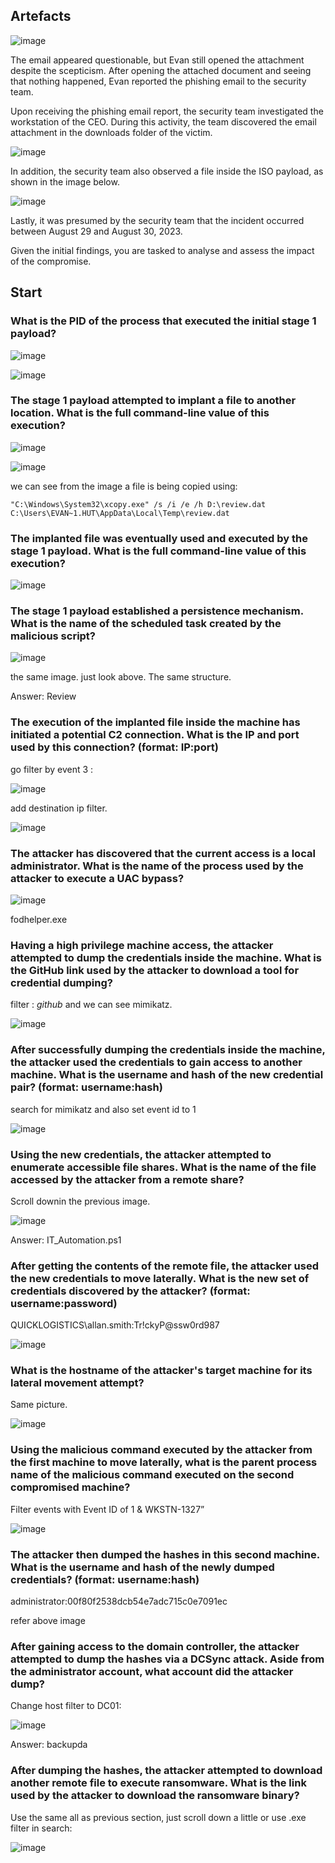 ## Artefacts

![image](https://github.com/user-attachments/assets/115d5828-15ed-4537-a133-ca5bf453db9f)

The email appeared questionable, but Evan still opened the attachment despite the scepticism. After opening the attached document and seeing that nothing happened, Evan reported the phishing email to the security team.

Upon receiving the phishing email report, the security team investigated the workstation of the CEO. During this activity, the team discovered the email attachment in the downloads folder of the victim.

![image](https://github.com/user-attachments/assets/55c194f4-29da-4824-abf5-fcfdd7321017)

In addition, the security team also observed a file inside the ISO payload, as shown in the image below.

![image](https://github.com/user-attachments/assets/ef383625-ab11-482b-9238-31e27d08f1e4)

Lastly, it was presumed by the security team that the incident occurred between August 29 and August 30, 2023.

Given the initial findings, you are tasked to analyse and assess the impact of the compromise.

## Start

### What is the PID of the process that executed the initial stage 1 payload?

![image](https://github.com/user-attachments/assets/6d77e7c4-7010-40f6-a540-3d1427a538d5)

![image](https://github.com/user-attachments/assets/50c899c7-6064-4c11-85fc-215aa6f4e944)


### The stage 1 payload attempted to implant a file to another location. What is the full command-line value of this execution?

![image](https://github.com/user-attachments/assets/22319ac0-4a38-49db-ac23-88325657434b)

![image](https://github.com/user-attachments/assets/22ba49a4-3c7f-4a6d-bdbf-97deb1915d4e)

we can see from the image a file is being copied using:

``"C:\Windows\System32\xcopy.exe" /s /i /e /h D:\review.dat C:\Users\EVAN~1.HUT\AppData\Local\Temp\review.dat``

### The implanted file was eventually used and executed by the stage 1 payload. What is the full command-line value of this execution?

![image](https://github.com/user-attachments/assets/b996c0df-4f68-48dc-85e4-5fc0b3b48aed)

### The stage 1 payload established a persistence mechanism. What is the name of the scheduled task created by the malicious script?

![image](https://github.com/user-attachments/assets/c2363849-8a3d-4cb4-84e9-dc0587ebe1af)

the same image. just look above. The same structure.

Answer: Review

### The execution of the implanted file inside the machine has initiated a potential C2 connection. What is the IP and port used by this connection? (format: IP:port)

go filter by event 3 :

![image](https://github.com/user-attachments/assets/095f1348-918f-4622-96b9-b2ae4173acc4)

add destination ip filter.

![image](https://github.com/user-attachments/assets/6a3593b9-b3f0-498f-a94e-c998052022c4)

### The attacker has discovered that the current access is a local administrator. What is the name of the process used by the attacker to execute a UAC bypass?

![image](https://github.com/user-attachments/assets/dcb86e15-f431-43f0-bdd8-8459d272ba20)

fodhelper.exe

### Having a high privilege machine access, the attacker attempted to dump the credentials inside the machine. What is the GitHub link used by the attacker to download a tool for credential dumping?

filter : *github*
and we can see mimikatz.

![image](https://github.com/user-attachments/assets/17909601-4653-4706-8465-14e9986c9174)

### After successfully dumping the credentials inside the machine, the attacker used the credentials to gain access to another machine. What is the username and hash of the new credential pair? (format: username:hash)

search for mimikatz and also set event id to 1

![image](https://github.com/user-attachments/assets/35643857-60e9-49d8-be21-f917eee06414)

### Using the new credentials, the attacker attempted to enumerate accessible file shares. What is the name of the file accessed by the attacker from a remote share?

Scroll downin the previous image. 

![image](https://github.com/user-attachments/assets/a61b5615-3591-4136-9dac-44a3c6de7bdd)

Answer: IT_Automation.ps1

### After getting the contents of the remote file, the attacker used the new credentials to move laterally. What is the new set of credentials discovered by the attacker? (format: username:password)

QUICKLOGISTICS\allan.smith:Tr!ckyP@ssw0rd987

![image](https://github.com/user-attachments/assets/3e850a9e-5ea3-4b8e-8c7d-0c3f4b2eee94)

### What is the hostname of the attacker's target machine for its lateral movement attempt?

Same picture.

![image](https://github.com/user-attachments/assets/e7360b33-5a26-471d-a296-95db1f18f08f)

### Using the malicious command executed by the attacker from the first machine to move laterally, what is the parent process name of the malicious command executed on the second compromised machine?

Filter events with Event ID of 1 & WKSTN-1327”

![image](https://github.com/user-attachments/assets/06686fce-8a81-4dd4-95af-b889921138a5)

### The attacker then dumped the hashes in this second machine. What is the username and hash of the newly dumped credentials? (format: username:hash)

administrator:00f80f2538dcb54e7adc715c0e7091ec

refer above image

### After gaining access to the domain controller, the attacker attempted to dump the hashes via a DCSync attack. Aside from the administrator account, what account did the attacker dump?

Change host filter to DC01:

![image](https://github.com/user-attachments/assets/97fb721a-c415-41e3-a21d-0181ce71ea5a)

Answer: backupda

### After dumping the hashes, the attacker attempted to download another remote file to execute ransomware. What is the link used by the attacker to download the ransomware binary?

Use the same all as previous section, just scroll down a little or use .exe filter in search:

![image](https://github.com/user-attachments/assets/77c87ace-a132-4ee2-9f0b-72caa5dafa7a)

